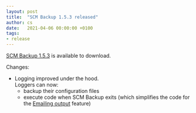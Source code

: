 ```yaml
---
layout: post
title:  "SCM Backup 1.5.3 released"
author: cs
date:   2021-04-06 00:00:00 +0100
tags:
- release
---
```


[SCM Backup 1.5.3](https://github.com/christianspecht/scm-backup/releases/tag/1.5.3) is available to download.

Changes:

- Logging improved under the hood.  
  Loggers can now:  
    - backup their configuration files 
    - execute code when SCM Backup exits (which simplifies the code for the [Emailing output](https://docs.scm-backup.org/en/latest/output-email/) feature)


